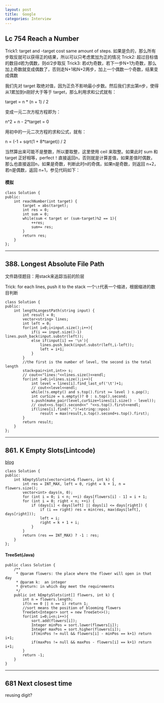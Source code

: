 ```yaml
---
layout: post
title:  Google
categories: Interview
---
```

## Lc 754 Reach a Number 
Trick1: target and -target cost same amount of steps. 如果是负的，那么所有步取反就可以获得正的结果，所以可以只考虑累加为正的情况
Trick2: 超过目标值的数目d若为偶数，则d/2步取反
Trick3: 若d为奇数，若下一步N+1为奇数，那么加上奇数就变成偶数了，否则走N+1和N+2两步，加上一个偶数一个奇数，结果变成偶数

我们先对 target 取绝对值，因为正负不影响最小步数。然后我们求出第n步，使得从1累加到n刚好大于等于 target，那么利用求和公式就有：

target = n * (n + 1) / 2

变成一元二次方程方程即为：

n^2 + n - 2*target = 0

用初中的一元二次方程的求和公式，就有：

n = (-1 + sqrt(1 + 8*target)) / 2

当然算出来可能不是整数，所以要取整，这里使用 ceil 来取整。如果此时 sum 和 target 正好相等，perfect！直接返回n，否则就是计算差值，如果差值时偶数，那么也直接返回n，如果是奇数，判断此时n的奇偶，如果n是奇数，则返回 n+2，若n是偶数，返回 n+1，参见代码如下：


#### 模拟
````
class Solution {
public:
    int reachNumber(int target) {
        target = abs(target);
        int res = 0; 
        int sum = 0;
        while(sum < target or (sum-target)%2 == 1){
            ++res;
            sum+= res;
        }
        return res;
    }
};
````

<hr>

## 388. Longest Absolute File Path
文件路径题目：用stack来追踪当前的阶层


Trick: for each lines, push it to the stack
一个`\t`代表一个缩进，根据缩进的数目判断

```
class Solution {
public:
    int lengthLongestPath(string input) {
        int result = 0;
        vector<string> lines;
        int left = 0;
        for(int i=0;i<input.size();i++){
            if(i == input.size()-1) lines.push_back(input.substr(left));
            else if(input[i] == '\n'){
                lines.push_back(input.substr(left,i-left));
                left = i+1;
            } 
        }
        //the first is the number of level, the second is the total length
        stack<pair<int,int>> s;
        // cout<<"lines:"<<lines.size()<<endl;
        for(int i=0;i<lines.size();i++){
            int level = lines[i].find_last_of('\t')+1;
            // cout<<level<<endl;
            while(!s.empty() and s.top().first >= level ) s.pop();
            int curSize = s.empty()? 0 : s.top().second;
            s.push(make_pair(level,curSize+lines[i].size() - level));
            // cout<<s.top().second<<" "<<s.top().first<<endl;
            if(lines[i].find(".")!=string::npos)
                result = max(result,s.top().second+s.top().first);
        }
        return result;
    }
};
```

<hr>

## 861. K Empty Slots(Lintcode)
[blog](https://www.cnblogs.com/grandyang/p/8415880.html)

```
class Solution {
public:
    int kEmptySlots(vector<int>& flowers, int k) {
        int res = INT_MAX, left = 0, right = k + 1, n = flowers.size();
        vector<int> days(n, 0);
        for (int i = 0; i < n; ++i) days[flowers[i] - 1] = i + 1;
        for (int i = 0; right < n; ++i) {
            if (days[i] < days[left] || days[i] <= days[right]) {
                if (i == right) res = min(res, max(days[left], days[right]));
                left = i; 
                right = k + 1 + i;
            }
        }
        return (res == INT_MAX) ? -1 : res;
    }
};
```

#### TreeSet(Java)
```
public class Solution {
    /**
     * @param flowers: the place where the flower will open in that day
     * @param k:  an integer
     * @return: in which day meet the requirements
     */
    public int kEmptySlots(int[] flowers, int k) {
        int n = flowers.length;
        if(n == 0 || n == 1) return 1;
        //sort means the position of blooming flowers
        TreeSet<Integer> sort = new TreeSet<>();
        for(int i=0;i<n;i++){
            sort.add(flowers[i]);
            Integer minPos = sort.lower(flowers[i]);
            Integer maxPos = sort.higher(flowers[i]);
            if(minPos != null && flowers[i] - minPos == k+1) return i+1;
            if(maxPos != null && maxPos - flowers[i] == k+1) return i+1;
        }
        return -1;
    }
}
```

<hr>

## 681 Next closest time
reusing digit?

#### 
